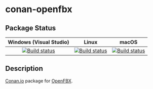 # conan-openfbx

## Package Status

| Windows (Visual Studio) | Linux | macOS |
|:-----------------------:|:-----:|:-----:|
|[![Build status](https://github.com/SpaceIm/conan-openfbx/workflows/.github/workflows/windows.yml/badge.svg?branch=testing%2Fcci.20210426)](https://github.com/SpaceIm/conan-openfbx/actions/workflows/windows.yml?query=branch%3Atesting%2Fcci.20210426)|[![Build status](https://github.com/SpaceIm/conan-openfbx/workflows/.github/workflows/linux.yml/badge.svg?branch=testing%2Fcci.20210426)](https://github.com/SpaceIm/conan-openfbx/actions/workflows/linux.yml?query=branch%3Atesting%2Fcci.20210426)|[![Build status](https://github.com/SpaceIm/conan-openfbx/workflows/.github/workflows/macos.yml/badge.svg?branch=testing%2Fcci.20210426)](https://github.com/SpaceIm/conan-openfbx/actions/workflows/macos.yml?query=branch%3Atesting%2Fcci.20210426)|

## Description

[Conan.io](https://conan.io) package for [OpenFBX](https://github.com/nem0/OpenFBX).
